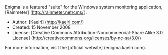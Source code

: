 Enigma is a featured "suite" for the Windows system monitoring application, [Rainmeter] (http://rainmeter.net/cms/).

-   Author: [Kaelri] (http://kaelri.com/)
-   Created: 15 November 2008
-   License: [Creative Commons Attribution-Noncommercial-Share Alike 3.0 License] (http://creativecommons.org/licenses/by-nc-sa/3.0/)

For more information, visit the [official website] (enigma.kaelri.com).